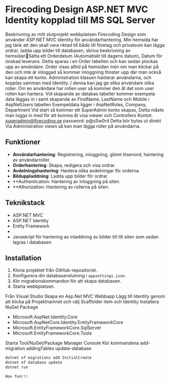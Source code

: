 # Firecoding Design ASP.NET MVC Identity kopplad till MS SQL Server

Beskrivning av mitt slutprojekt webbplatsen Firecoding Design som använder ASP.NET MVC Identity för användarhantering.
Min hemsida har jag tänk att den skall vara riktad till både till företag och privatsom kan lägga ordrar,
ladda upp bilder till databasen, skriva beskrivning av hemsidanSätta ett Orderdatum (Automatiskt till dagens datum), Datum för önskad leverans.
Detta sparas i en Order tabellen och kan sedan plockas upp av användare. Order visas alltid på hemsidan men om man klickar på den och inte är inloggad
så kommer inloggning fönster upp där man också kan skapa ett konto.
Administration klassen hanterar användarna, och kopplas samman med Identity. I denna kan jag ge olika användare olika roller.
Om en användare har rollen user så kommer den åt det som user rollen kan hantera.
Vid skapande av databas tabeller kommer exempela data läggas in i samt skapande av FirstName, LastName och Mobile i AspNetUsers tabellen
Exempeldata ligger i AspNetRoles, Company, Department
Vid start så kommer ett SuperAdmin konto skapas, Detta måste man logga in med för att komma åt visa viewer och Controllers
Kontot: superadmin@firecoding.se
password: p@sSw0rd
Detta bör bytas ut direkt
Via Administration viewn så kan man lägga roller på användarna. 

## Funktioner

- **Användarhantering**: Registrering, inloggning, glömt lösenord, hantering av användarroller.
- **Orderhantering**: Skapa, redigera och visa ordrar.
- **Avdelningshantering**: Hantera olika avdelningar för orderna.
- **Bilduppladdning**: Ladda upp bilder för ordrar.
- **Authentication: Hantering av inloggning på siten.
- **Athorization: Hantering av rollerna på siten.
  
## Teknikstack

- ASP.NET MVC
- ASP.NET Identity
- Entity Framework
- 
- Javaskript för hantering av inladdning av bilder till till siten som sedan lagras i databasen

## Installation

1. Klona projektet från GitHub-repositoriet.
2. Konfigurera din databasanslutning i `appsettings.json`.
3. Kör migrationskommandon för att skapa databasen.
4. Starta webbplatsen.

Från Visual Studio
Skapa en Asp.Net MVC Webbapp
Lägg till Identity genom att klicka på Projektnamnet och välj Scaffolder item och Identity
Installera NuGet Package
- Microsoft.AspNet.Identity.Core
- Microsoft.AspNetCore.Identity.EntityFrameworkCore
- Microsoft.EntityFrameworkCore.SqlServer
- Microsoft.EntityFrameworkCore.Tools
  
Starta Tool/NuGet/Package Manager Console
Kör kommandena
add-migration addingTables
update-database

```bash
dotnet ef migrations add InitialCreate
dotnet ef database update
dotnet run

Hav fun!!!
